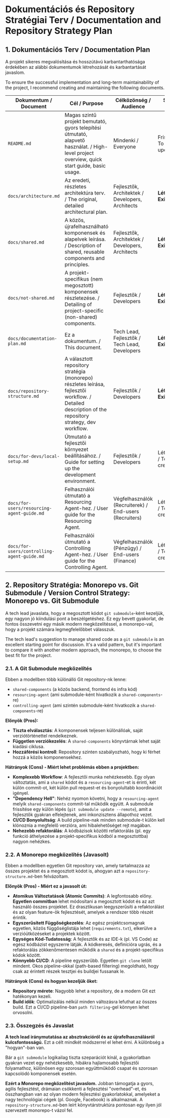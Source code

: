 # Dokumentációs és Repository Stratégiai Terv / Documentation and Repository Strategy Plan

## 1. Dokumentációs Terv / Documentation Plan

A projekt sikeres megvalósítása és hosszútávú karbantarthatósága érdekében az alábbi dokumentumok létrehozását és karbantartását javaslom.

To ensure the successful implementation and long-term maintainability of the project, I recommend creating and maintaining the following documents.

| Dokumentum / Document                                | Cél / Purpose                                                                                                                              | Célközönség / Audience                               | Státusz / Status    |
| ---------------------------------------------------- | ------------------------------------------------------------------------------------------------------------------------------------------ | ---------------------------------------------------- | ------------------- |
| `README.md`                                          | Magas szintű projekt bemutató, gyors telepítési útmutató, alapvető használat. / High-level project overview, quick start guide, basic usage.     | Mindenki / Everyone                                  | Frissítendő / To be updated |
| `docs/architecture.md`                               | Az eredeti, részletes architektúra terv. / The original, detailed architectural plan.                                                        | Fejlesztők, Architektek / Developers, Architects     | **Létezik / Exists** |
| `docs/shared.md`                                     | A közös, újrafelhasználható komponensek és alapelvek leírása. / Description of shared, reusable components and principles.                    | Fejlesztők, Architektek / Developers, Architects     | **Létezik / Exists** |
| `docs/not-shared.md`                                 | A projekt-specifikus (nem megosztott) komponensek részletezése. / Detailing of project-specific (non-shared) components.                      | Fejlesztők / Developers                              | **Létezik / Exists** |
| `docs/documentation-plan.md`                         | Ez a dokumentum. / This document.                                                                                                          | Tech Lead, Fejlesztők / Tech Lead, Developers        | **Létezik / Exists** |
| `docs/repository-structure.md`                       | A választott repository stratégia (monorepo) részletes leírása, fejlesztői workflow. / Detailed description of the repository strategy, dev workflow. | Fejlesztők / Developers                              | **Létezik / Exists** |
| `docs/for-devs/local-setup.md`                       | Útmutató a fejlesztői környezet beállításához. / Guide for setting up the development environment.                                         | Fejlesztők / Developers                              | Létrehozandó / To be created |
| `docs/for-users/resourcing-agent-guide.md`           | Felhasználói útmutató a Resourcing Agent-hez. / User guide for the Resourcing Agent.                                                        | Végfelhasználók (Recruiterek) / End-users (Recruiters) | Létrehozandó / To be created |
| `docs/for-users/controlling-agent-guide.md`          | Felhasználói útmutató a Controlling Agent-hez. / User guide for the Controlling Agent.                                                      | Végfelhasználók (Pénzügy) / End-users (Finance)      | Létrehozandó / To be created |

## 2. Repository Stratégia: Monorepo vs. Git Submodule / Version Control Strategy: Monorepo vs. Git Submodule

A tech lead javaslata, hogy a megosztott kódot `git submodule`-ként kezeljük, egy nagyon jó kiindulási pont a beszélgetéshez. Ez egy bevett gyakorlat, de fontos összevetni egy másik modern megközelítéssel, a monorepo-val, hogy a projekt számára legmegfelelőbbet válasszuk.

The tech lead's suggestion to manage shared code as a `git submodule` is an excellent starting point for discussion. It's a valid pattern, but it's important to compare it with another modern approach, the monorepo, to choose the best fit for the project.

### 2.1. A Git Submodule megközelítés

Ebben a modellben több különálló Git repository-nk lenne:
- `shared-components` (a közös backend, frontend és infra kód)
- `resourcing-agent` (ami submodule-ként hivatkozik a `shared-components`-re)
- `controlling-agent` (ami szintén submodule-ként hivatkozik a `shared-components`-re)

**Előnyök (Pros):**
- **Tiszta elválasztás**: A komponensek teljesen különállóak, saját verziótörténettel rendelkeznek.
- **Független verziókezelés**: A `shared-components` könyvtárnak lehet saját kiadási ciklusa.
- **Hozzáférési kontroll**: Repository szinten szabályozható, hogy ki férhet hozzá a közös komponensekhez.

**Hátrányok (Cons) - Miért lehet problémás ebben a projektben:**
- **Komplexebb Workflow**: A fejlesztői munka nehézkesebb. Egy olyan változtatás, ami a `shared` kódot és a `resourcing-agent`-et is érinti, két külön commit-ot, két külön pull request-et és bonyolultabb koordinációt igényel.
- **"Dependency Hell"**: Nehéz nyomon követni, hogy a `resourcing-agent` melyik `shared-components` commit-tal működik együtt. A submodule frissítése egy külön lépés (`git submodule update --remote`), amit a fejlesztők gyakran elfelejtenek, ami inkonzisztens állapothoz vezet.
- **CI/CD Bonyolultság**: A build pipeline-nak minden submodule-t külön kell klónoznia a megfelelő verzióra, ami hibalehetőséget rejt magában.
- **Nehezebb refaktorálás**: A kódbázisok közötti refaktorálás (pl. egy funkció áthelyezése a projekt-specifikus kódból a megosztottba) nagyon nehézkes.

### 2.2. A Monorepo megközelítés (Javasolt)

Ebben a modellben egyetlen Git repository van, amely tartalmazza az összes projektet és a megosztott kódot is, ahogyan azt a `repository-structure.md`-ben felvázoltam.

**Előnyök (Pros) - Miért ez a javasolt út:**
- **Atomikus Változtatások (Atomic Commits)**: A legfontosabb előny. **Egyetlen commitban** lehet módosítani a megosztott kódot és az azt használó összes projektet. Ez drasztikusan leegyszerűsíti a refaktorálást és az olyan feature-ök fejlesztését, amelyek a rendszer több részét érintik.
- **Egyszerűsített Függőségkezelés**: Az egész projektcsomagnak egyetlen, közös függőséglistája lehet (`requirements.txt`), elkerülve a verzióütközéseket a projektek között.
- **Egységes Kód-Tudatosság**: A fejlesztők és az IDE-k (pl. VS Code) az egész kódbázist egyszerre látják. A kódkeresés, definícióra ugrás, és a refaktorálás zökkenőmentesen működik a `shared` és a projekt-specifikus kódok között.
- **Könnyebb CI/CD**: A pipeline egyszerűbb. Egyetlen `git clone` letölt mindent. Okos pipeline-okkal (path-based filtering) megoldható, hogy csak az érintett részek tesztjei és buildjei fussanak le.

**Hátrányok (Cons) és hogyan kezeljük őket:**
- **Repository mérete**: Nagyobb lehet a repository, de a modern Git ezt hatékonyan kezeli.
- **Build idők**: Optimalizálás nélkül minden változásra lefuthat az összes build. Ezt a CI/CD pipeline-ban `path filtering`-gel könnyen lehet orvosolni.

### 2.3. Összegzés és Javaslat

**A tech lead iránymutatása az absztrakcióról és az újrafelhasználásról kulcsfontosságú.** Ezt a célt mindkét módszerrel el lehet érni. A különbség a "hogyan"-ban van.

Bár a `git submodule` logikailag tiszta szeparációt kínál, a gyakorlatban gyakran vezet egy nehézkesebb, hibákra hajlamosabb fejlesztői folyamathoz, különösen egy szorosan együttműködő csapat és szorosan kapcsolódó komponensek esetén.

**Ezért a Monorepo megközelítést javaslom.** Jobban támogatja a gyors, agilis fejlesztést, drámaian csökkenti a fejlesztési "overhead"-et, és összhangban van az olyan modern fejlesztési gyakorlatokkal, amelyeket a nagy technológiai cégek (pl. Google, Facebook) is alkalmaznak. A `repository-structure.md`-ben leírt könyvtárstruktúra pontosan egy ilyen jól szervezett monorepo-t vázol fel. 
